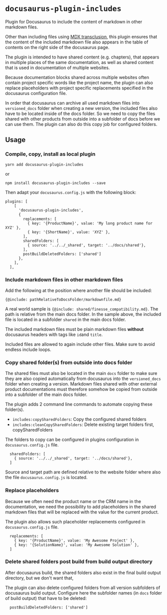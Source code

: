 # `docusaurus-plugin-includes`

Plugin for Docusaurus to include the content of markdown in other markdown files.

Other than including files using [MDX transclusion](https://mdxjs.com/getting-started#documents), this plugin ensures that the content of the included markdown file also appears in the table of contents on the right side of the docusaurus page.

The plugin is intended to have shared content (e.g. chapters), that appears in multiple places of the same documentation, as well as shared content that is used in documentation of multiple websites.

Because documentation blocks shared across multiple websites often contain project specific words like the project name, the plugin can also replace placeholders with project specific replacements specified in the docusaurus configuration file.

In order that docusaurus can archive all used markdown files into `versioned_docs` folder when creating a new version, the included files also have to be located inside of the docs folder. So we need to copy the files shared with other products from outside into a subfolder of docs before we can use them. The plugin can also do this copy job for configured folders.

## Usage

### Compile, copy, install as local plugin

```
yarn add docusaurus-plugin-includes
```
or
```
npm install docusaurus-plugin-includes --save
```

Then adapt your `docusaurus.config.js` with the following block:

```
plugins: [
    [
      'docusaurus-plugin-includes',
      {
        replacements: [
          { key: '{ProductName}', value: 'My long product name for XYZ' },
          { key: '{ShortName}', value: 'XYZ' },
        ],
        sharedFolders: [
          { source: '../../_shared', target: '../docs/shared'},
        ],
        postBuildDeletedFolders: ['shared']
      },
    ],
  ],
```

### Include markdown files in other markdown files

Add the following at the position where another file should be included:

```
{@include: pathRelativeToDocsFolder/markdownfile.md}
```

A real world sample is `{@include: shared/finesse_compatibility.md}`.
The path is relative from the main docs folder. In the sample above, the included file is located in a subfolder `shared` in the main docs folder.

The included markdown files must be plain markdown files **without** docusaurus headers with tags like `id`and `title`. 

Included files are allowed to again include other files. Make sure to avoid endless include loops.

### Copy shared folder(s) from outside into docs folder

The shared files must also be located in the main `docs` folder to make sure they are also copied automatically from docusaurus into the `versioned_docs` folder when creating a version. Markdown files shared with other external product documentations must therefore somehow be copied from outside into a subfolder of the main docs folder.

The plugin adds 2 command line commands to automate copying these folder(s).
- `includes:copySharedFolders`: Copy the configured shared folders
- `includes:cleanCopySharedFolders`: Delete existing target folders first, copySharedFolders

The folders to copy can be configured in plugins configuration in `docusaurus.config.js` file.

```
  sharedFolders: [
    { source: '../../_shared', target: '../docs/shared'},
  ]
```

Source and target path are defined relative to the website folder where also the file `docusaurus.config.js` is located.

### Replace placeholders

Because we often need the product name or the CRM name in the documentation, we need the possibility to add placeholders in the shared markdown files that will be replaced with the value for the current product.

The plugin also allows such placeholder replacements configured in `docusaurus.config.js` file.

```
  replacements: [
    { key: '{ProductName}', value: 'My Awesome Project' },
    { key: '{SolutionName}', value: 'My Awesome Solution' },
  ]
```

### Delete shared folders post build from build output directory

After docusaurus build, the shared folders also exist in the final build output directory, but we don't want that,

The plugin can also delete configured folders from all version subfolders of docusaurus build output.
Configure here the subfolder names (in `docs` folder of build output) that have to be deleted:

```
  postBuildDeletedFolders: ['shared']
```

